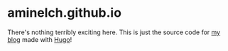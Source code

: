 # aminelch.github.io

There's nothing terribly exciting here.
This is just the source code for [my blog] made with [Hugo]!

[my blog]: aminelch.github.io
[Hugo]: https://gohugo.io/
